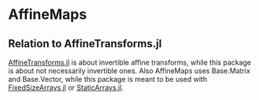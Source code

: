 # AffineMaps
## Relation to AffineTransforms.jl
[AffineTransforms.jl](https://github.com/timholy/AffineTransforms.jl) is about invertible affine transforms, while this package is about not necessarily invertible ones. Also AffineMaps uses Base.Matrix and Base.Vector, while this package is meant to be used with [FixedSizeArrays.jl](https://github.com/SimonDanisch/FixedSizeArrays.jl) or [StaticArrays.jl](https://github.com/andyferris/StaticArrays.jl).
